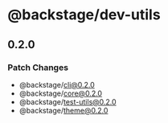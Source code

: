 # @backstage/dev-utils

## 0.2.0
### Patch Changes

  - @backstage/cli@0.2.0
  - @backstage/core@0.2.0
  - @backstage/test-utils@0.2.0
  - @backstage/theme@0.2.0
